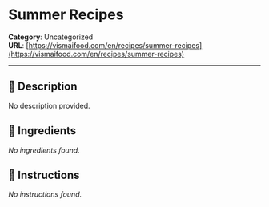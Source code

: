 # Summer Recipes

**Category**: Uncategorized  
**URL**: [https://vismaifood.com/en/recipes/summer-recipes](https://vismaifood.com/en/recipes/summer-recipes)  


---

## 📝 Description
No description provided.



## 🧂 Ingredients
*No ingredients found.*

## 🍳 Instructions
*No instructions found.*


